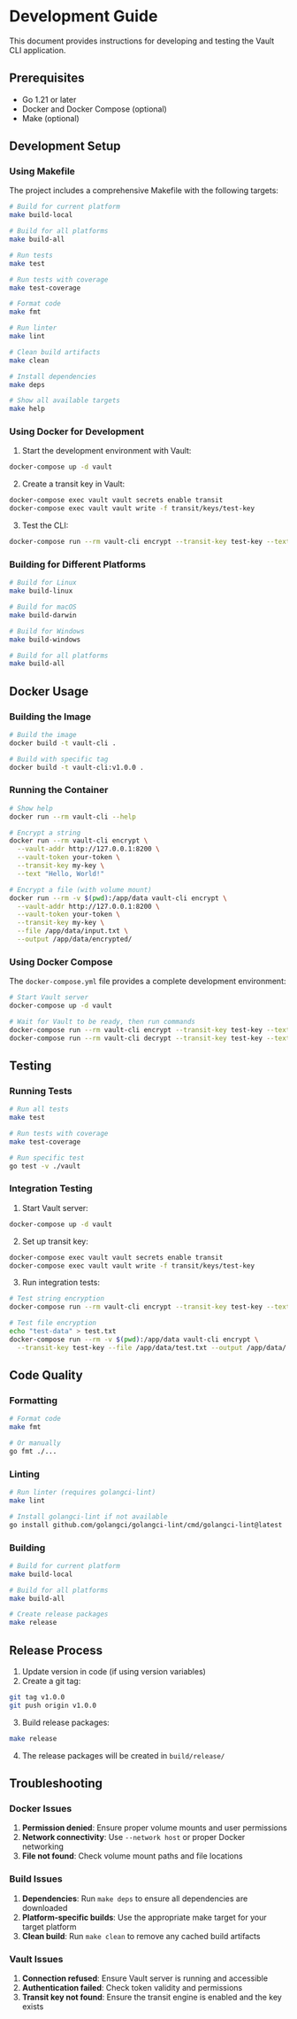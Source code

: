 # Development Guide

This document provides instructions for developing and testing the Vault CLI application.

## Prerequisites

- Go 1.21 or later
- Docker and Docker Compose (optional)
- Make (optional)

## Development Setup

### Using Makefile

The project includes a comprehensive Makefile with the following targets:

```bash
# Build for current platform
make build-local

# Build for all platforms
make build-all

# Run tests
make test

# Run tests with coverage
make test-coverage

# Format code
make fmt

# Run linter
make lint

# Clean build artifacts
make clean

# Install dependencies
make deps

# Show all available targets
make help
```

### Using Docker for Development

1. Start the development environment with Vault:
```bash
docker-compose up -d vault
```

2. Create a transit key in Vault:
```bash
docker-compose exec vault vault secrets enable transit
docker-compose exec vault vault write -f transit/keys/test-key
```

3. Test the CLI:
```bash
docker-compose run --rm vault-cli encrypt --transit-key test-key --text "Hello, World!"
```

### Building for Different Platforms

```bash
# Build for Linux
make build-linux

# Build for macOS
make build-darwin

# Build for Windows
make build-windows

# Build for all platforms
make build-all
```

## Docker Usage

### Building the Image

```bash
# Build the image
docker build -t vault-cli .

# Build with specific tag
docker build -t vault-cli:v1.0.0 .
```

### Running the Container

```bash
# Show help
docker run --rm vault-cli --help

# Encrypt a string
docker run --rm vault-cli encrypt \
  --vault-addr http://127.0.0.1:8200 \
  --vault-token your-token \
  --transit-key my-key \
  --text "Hello, World!"

# Encrypt a file (with volume mount)
docker run --rm -v $(pwd):/app/data vault-cli encrypt \
  --vault-addr http://127.0.0.1:8200 \
  --vault-token your-token \
  --transit-key my-key \
  --file /app/data/input.txt \
  --output /app/data/encrypted/
```

### Using Docker Compose

The `docker-compose.yml` file provides a complete development environment:

```bash
# Start Vault server
docker-compose up -d vault

# Wait for Vault to be ready, then run commands
docker-compose run --rm vault-cli encrypt --transit-key test-key --text "Hello, World!"
docker-compose run --rm vault-cli decrypt --transit-key test-key --text "vault:v1:encrypted-data"
```

## Testing

### Running Tests

```bash
# Run all tests
make test

# Run tests with coverage
make test-coverage

# Run specific test
go test -v ./vault
```

### Integration Testing

1. Start Vault server:
```bash
docker-compose up -d vault
```

2. Set up transit key:
```bash
docker-compose exec vault vault secrets enable transit
docker-compose exec vault vault write -f transit/keys/test-key
```

3. Run integration tests:
```bash
# Test string encryption
docker-compose run --rm vault-cli encrypt --transit-key test-key --text "test-data"

# Test file encryption
echo "test-data" > test.txt
docker-compose run --rm -v $(pwd):/app/data vault-cli encrypt \
  --transit-key test-key --file /app/data/test.txt --output /app/data/
```

## Code Quality

### Formatting

```bash
# Format code
make fmt

# Or manually
go fmt ./...
```

### Linting

```bash
# Run linter (requires golangci-lint)
make lint

# Install golangci-lint if not available
go install github.com/golangci/golangci-lint/cmd/golangci-lint@latest
```

### Building

```bash
# Build for current platform
make build-local

# Build for all platforms
make build-all

# Create release packages
make release
```

## Release Process

1. Update version in code (if using version variables)
2. Create a git tag:
```bash
git tag v1.0.0
git push origin v1.0.0
```

3. Build release packages:
```bash
make release
```

4. The release packages will be created in `build/release/`

## Troubleshooting

### Docker Issues

1. **Permission denied**: Ensure proper volume mounts and user permissions
2. **Network connectivity**: Use `--network host` or proper Docker networking
3. **File not found**: Check volume mount paths and file locations

### Build Issues

1. **Dependencies**: Run `make deps` to ensure all dependencies are downloaded
2. **Platform-specific builds**: Use the appropriate make target for your target platform
3. **Clean build**: Run `make clean` to remove any cached build artifacts

### Vault Issues

1. **Connection refused**: Ensure Vault server is running and accessible
2. **Authentication failed**: Check token validity and permissions
3. **Transit key not found**: Ensure the transit engine is enabled and the key exists 